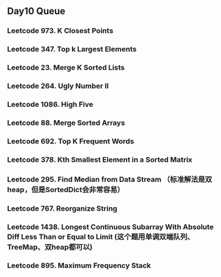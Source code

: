 ## Day10 Queue
### Leetcode 973. K Closest Points
### Leetcode 347. Top k Largest Elements
### Leetcode 23. Merge K Sorted Lists
### Leetcode 264. Ugly Number II
### Leetcode 1086. High Five
### Leetcode 88. Merge Sorted Arrays
### Leetcode 692. Top K Frequent Words
### Leetcode 378. Kth Smallest Element in a Sorted Matrix
### Leetcode 295. Find Median from Data Stream （标准解法是双heap，但是SortedDict会非常容易）
### Leetcode 767. Reorganize String
### Leetcode 1438. Longest Continuous Subarray With Absolute Diff Less Than or Equal to Limit (这个题用单调双端队列、TreeMap、双heap都可以)
### Leetcode 895. Maximum Frequency Stack
